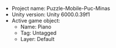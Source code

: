 <!-- UNITY CODE ASSIST INSTRUCTIONS START -->
- Project name: Puzzle-Mobile-Puc-Minas
- Unity version: Unity 6000.0.39f1
- Active game object:
  - Name: Piano
  - Tag: Untagged
  - Layer: Default
<!-- UNITY CODE ASSIST INSTRUCTIONS END -->